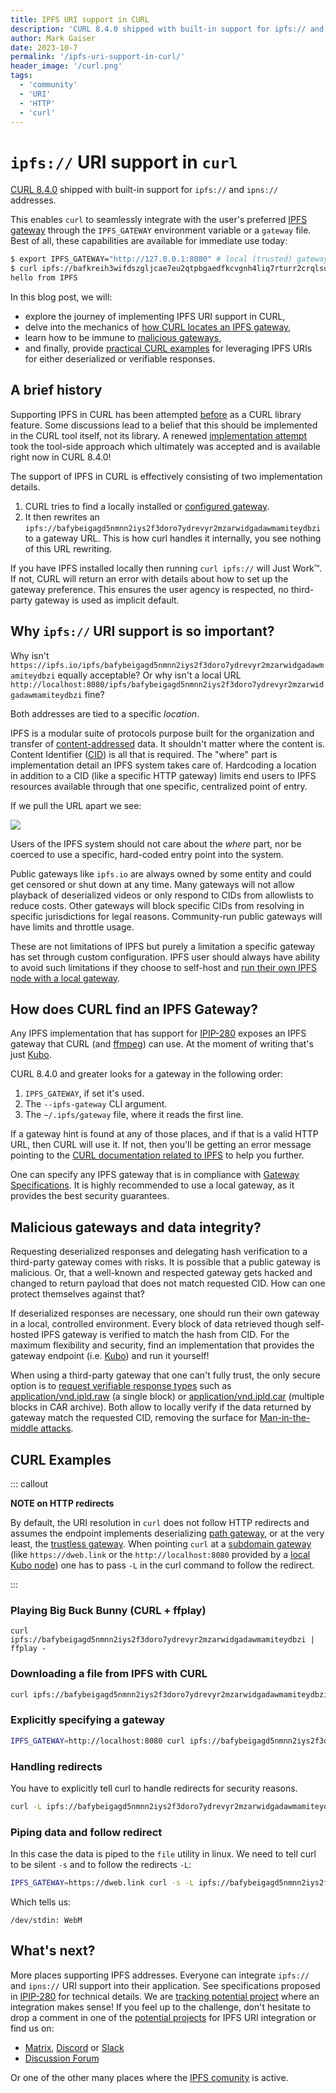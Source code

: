 ```yaml
---
title: IPFS URI support in CURL
description: 'CURL 8.4.0 shipped with built-in support for ipfs:// and ipns:// addresses.'
author: Mark Gaiser
date: 2023-10-7
permalink: '/ipfs-uri-support-in-curl/'
header_image: '/curl.png'
tags:
  - 'community'
  - 'URI'
  - 'HTTP'
  - 'curl'
---
```


# `ipfs://` URI support in `curl`

[CURL 8.4.0](https://github.com/curl/curl/releases/tag/curl-8_4_0) shipped with built-in support for `ipfs://` and `ipns://` addresses.

This enables `curl` to seamlessly integrate with the user's preferred [IPFS gateway](https://docs.ipfs.tech/reference/http/gateway/) through the `IPFS_GATEWAY` environment variable or a `gateway` file. Best of all, these capabilities are available for immediate use today:

```bash
$ export IPFS_GATEWAY="http://127.0.0.1:8080" # local (trusted) gateway provided by ipfs daemon like Kubo
$ curl ipfs://bafkreih3wifdszgljcae7eu2qtpbgaedfkcvgnh4liq7rturr2crqlsuey -s -L
hello from IPFS
```

In this blog post, we will:
- explore the journey of implementing IPFS URI support in CURL,
- delve into the mechanics of [how CURL locates an IPFS gateway](#how-does-curl-find-an-ipfs-gateway),
- learn how to be immune to [malicious gateways](#malicious-gateways-and-data-integrity),
- and finally, provide [practical CURL examples](#curl-examples) for leveraging IPFS URIs for either deserialized or verifiable responses.

## A brief history

Supporting IPFS in CURL has been attempted [before](https://github.com/curl/curl/pull/8468) as a CURL library feature. Some discussions lead to a belief that this should be implemented in the CURL tool itself, not its library. A renewed [implementation attempt](https://github.com/curl/curl/pull/8805) took the tool-side approach which ultimately was accepted and is available right now in CURL 8.4.0!

The support of IPFS in CURL is effectively consisting of two implementation details.

1. CURL tries to find a locally installed or [configured gateway](#how-does-curl-find-an-ipfs-gateway).
2. It then rewrites an `ipfs://bafybeigagd5nmnn2iys2f3doro7ydrevyr2mzarwidgadawmamiteydbzi` to a gateway URL. This is how curl handles it internally, you see nothing of this URL rewriting.

If you have IPFS installed locally then running `curl ipfs://` will Just Work™. If not, CURL will return an error with details about how to set up the gateway preference. This ensures the user agency is respected, no third-party gateway is used as implicit default.

## Why `ipfs://` URI support is so important?

Why isn't `https://ipfs.io/ipfs/bafybeigagd5nmnn2iys2f3doro7ydrevyr2mzarwidgadawmamiteydbzi` equally acceptable?
Or why isn't a local URL `http://localhost:8080/ipfs/bafybeigagd5nmnn2iys2f3doro7ydrevyr2mzarwidgadawmamiteydbzi` fine?

Both addresses are tied to a specific _location_.

IPFS is a modular suite of protocols purpose built for the organization and transfer of [content-addressed](https://docs.ipfs.tech/concepts/content-addressing) data. It shouldn't matter where the content is. Content Identifier ([CID](https://docs.ipfs.tech/concepts/glossary/#cid)) is all that is required. The "where" part is implementation detail an IPFS system takes care of. Hardcoding a location in addition to a CID (like a specific HTTP gateway) limits end users to IPFS resources available through that one specific, centralized point of entry.

If we pull the URL apart we see:

![](https://hackmd.io/_uploads/Bk2MV-9ea.png)

Users of the IPFS system should not care about the _where_ part, nor be coerced to use a specific, hard-coded entry point into the system.

Public gateways like `ipfs.io` are always owned by some entity and could get censored or shut down at any time. Many gateways will not allow playback of deserialized videos or only respond to CIDs from allowlists to reduce costs. Other gateways will block specific CIDs from resolving in specific jurisdictions for legal reasons. Community-run public gateways will have limits and throttle usage.

These are not limitations of IPFS but purely a limitation a specific gateway has set through custom configuration. IPFS user should always have ability to avoid such limitations if they choose to self-host and [run their own IPFS node with a local gateway](https://docs.ipfs.tech/install/).

<!-- TODO: remove? feels like duplicate of we already say in this and "malicious" sections, but mentioning ffmpeg blogpost feels like something we should  keep somewhere

This is why running a local node (and therefore a local gateway, it's part of a node) is so important. Even though you still effectively use `http://localhost:8080` as gateway, it's hosted by you locally backed by the many peers your node is connected with. Your experience in using IPFS is going to be best and fastest with a local node. Even when your local gateway isn't working it's easy for you to restart your node and get that gateway back and running. You can't do that on public gateways that you don't control.

One of the many reasons why we're putting in the effort to make applications recognize IPFS URIs (like [ffmpeg](https://blog.ipfs.tech/2022-08-01-ipfs-and-ffmpeg/)) `ipfs://bafybeigagd5nmnn2iys2f3doro7ydrevyr2mzarwidgadawmamiteydbzi` is to let the application in the background find that gateway you're running and giving you the freedom of being truly distributed! This also allows url's to be shared as IPFS url's (like `ipfs://bafybeigagd5nmnn2iys2f3doro7ydrevyr2mzarwidgadawmamiteydbzi`) without any trace of a (central) gateway and bring us one step closer to a distributed world where it doesn't matter anymore where that data is located.

-->

## How does CURL find an IPFS Gateway?

Any IPFS implementation that has support for [IPIP-280](https://github.com/ipfs/specs/pull/280) exposes an IPFS gateway that CURL (and [ffmpeg](https://blog.ipfs.tech/2022-08-01-ipfs-and-ffmpeg/)) can use. At the moment of writing that's just [Kubo](https://github.com/ipfs/kubo/releases).

CURL 8.4.0 and greater looks for a gateway in the following order:

1. `IPFS_GATEWAY`, if set it's used.
2. The `--ipfs-gateway` CLI argument.
3. The `~/.ipfs/gateway` file, where it reads the first line.

If a gateway hint is found at any of those places, and if that is a valid HTTP URL, then CURL will use it. If not, then you'll be getting an error message pointing to the [CURL documentation related to IPFS](https://curl.se/docs/ipfs.html) to help you further.

One can specify any IPFS gateway that is in compliance with [Gateway Specifications](https://specs.ipfs.tech/http-gateways/). It is highly recommended to use a local gateway, as it provides the best security guarantees.

## Malicious gateways and data integrity?

Requesting deserialized responses and delegating hash verification to a third-party gateway comes with risks. It is possible that a public gateway is malicious. Or, that a well-known and respected gateway gets hacked and changed to return payload that does not match requested CID. How can one protect themselves against that?

If deserialized responses are necessary, one should run their own gateway in a local, controlled environment. Every block of data retrieved though self-hosted IPFS gateway is verified to match the hash from CID. For the maximum flexibility and security, find an implementation that provides the gateway endpoint (i.e. [Kubo](https://docs.ipfs.tech/install/command-line/)) and run it yourself!

When using a third-party gateway that one can't fully trust, the only secure option is to [request verifiable response types](https://docs.ipfs.tech/reference/http/gateway/#trustless-verifiable-retrieval) such as [application/vnd.ipld.raw](https://www.iana.org/assignments/media-types/application/vnd.ipld.raw) (a single block) or [application/vnd.ipld.car](https://www.iana.org/assignments/media-types/application/vnd.ipld.car) (multiple blocks in CAR archive). Both allow to locally verify if the data returned by gateway match the requested CID, removing the surface for [Man-in-the-middle attacks](https://en.wikipedia.org/wiki/Man-in-the-middle_attack).

## CURL Examples

::: callout

**NOTE on HTTP redirects**

By default, the URI resolution in `curl` does not follow HTTP redirects and assumes the endpoint implements deserializing [path gateway](https://specs.ipfs.tech/http-gateways/path-gateway/), or at the very least, the [trustless gateway](https://specs.ipfs.tech/http-gateways/trustless-gateway/).
When pointing `curl` at a [subdomain gateway](https://specs.ipfs.tech/http-gateways/subdomain-gateway) (like `https://dweb.link` or the `http://localhost:8080` provided by a [local Kubo node](https://docs.ipfs.tech/how-to/command-line-quick-start/)) one has to pass `-L` in the curl command to follow the redirect.

:::

### Playing Big Buck Bunny (CURL + ffplay)
```
curl ipfs://bafybeigagd5nmnn2iys2f3doro7ydrevyr2mzarwidgadawmamiteydbzi | ffplay -
```

### Downloading a file from IPFS with CURL
```bash
curl ipfs://bafybeigagd5nmnn2iys2f3doro7ydrevyr2mzarwidgadawmamiteydbzi -o bbb.webm
```

### Explicitly specifying a gateway
```bash
IPFS_GATEWAY=http://localhost:8080 curl ipfs://bafybeigagd5nmnn2iys2f3doro7ydrevyr2mzarwidgadawmamiteydbzi
```

### Handling redirects
You have to explicitly tell curl to handle redirects for security reasons.
```bash
curl -L ipfs://bafybeigagd5nmnn2iys2f3doro7ydrevyr2mzarwidgadawmamiteydbzi
```

### Piping data and follow redirect
In this case the data is piped to the `file` utility in linux. We need to tell curl to be silent `-s` and to follow the redirects `-L`:
```bash
IPFS_GATEWAY=https://dweb.link curl -s -L ipfs://bafybeigagd5nmnn2iys2f3doro7ydrevyr2mzarwidgadawmamiteydbzi | file -
```

Which tells us:
```
/dev/stdin: WebM
```

## What's next?

More places supporting IPFS addresses. Everyone can integrate `ipfs://` and `ipns://` URI support into their application. See specifications proposed in [IPIP-280](https://github.com/ipfs/specs/pull/280) for technical details. We are [tracking potential project](https://github.com/ipfs/integrations/issues) where an integration makes sense! If you feel up to the challenge, don't hesitate to drop a comment in one of the [potential projects](https://github.com/ipfs/integrations/issues) for IPFS URI integration or find us on:

* [Matrix](https://matrix.to/#/#ipfs-space:ipfs.io), [Discord](https://discord.com/invite/ipfs) or [Slack](https://filecoin.io/slack)
* [Discussion Forum](https://discuss.ipfs.tech/)

Or one of the other many places where the [IPFS comunity](https://docs.ipfs.tech/community/) is active.

